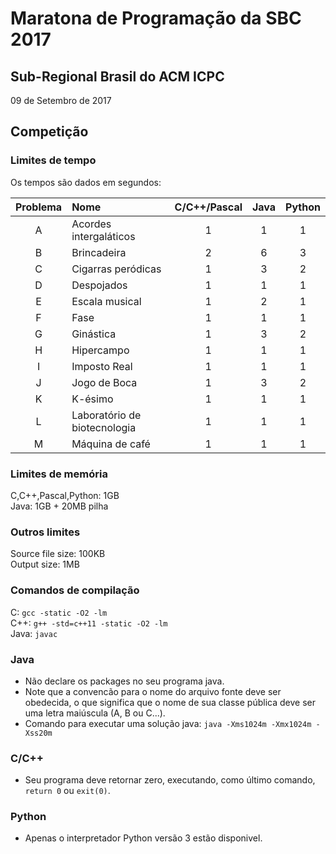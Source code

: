 # Maratona de Programação da SBC 2017
## Sub-Regional Brasil do ACM ICPC
09 de Setembro de 2017

## Competição

### Limites de tempo

Os tempos são dados em segundos:

| Problema | Nome                             | C/C++/Pascal | Java | Python |
|:--------:|:---------------------------------|:------------:|:----:|:------:|
| A        | Acordes intergaláticos                 | 1            | 1    | 1      |
| B        | Brincadeira                    | 2            | 6    | 3      |
| C        | Cigarras peródicas                       | 1            | 3    | 2      |
| D        | Despojados                        | 1            | 1    | 1      |
| E        | Escala musical                 | 1            | 2    | 1      |
| F        | Fase                 | 1            | 1    | 1      |
| G        | Ginástica                              | 1            | 3    | 2      |
| H        | Hipercampo                   | 1            | 1    | 1      |
| I        | Imposto Real                        | 1            | 1    | 1      |
| J        | Jogo de Boca                  | 1            | 3    | 2      |
| K        | K-ésimo				 | 1            | 1    | 1      |
| L        | Laboratório de biotecnologia             | 1            | 1    | 1      |
| M        | Máquina de café             | 1            | 1    | 1      |



### Limites de memória

C,C++,Pascal,Python: 1GB  
Java: 1GB + 20MB pilha  

### Outros limites

 Source file size: 100KB  
 Output size: 1MB

### Comandos de compilação

 C: ```gcc -static -O2 -lm```  
 C++: ```g++ -std=c++11 -static -O2 -lm```  
 Java: ```javac```  

### Java

- Não declare os packages no seu programa java.  
- Note que a convencão para o nome do arquivo fonte deve ser obedecida, o que significa que o nome de sua classe pública deve ser uma letra maiúscula (A, B ou C...).  
- Comando para executar uma solução java: ```java -Xms1024m -Xmx1024m -Xss20m```  

### C/C++

 - Seu programa deve retornar zero, executando, como último comando, ```return 0``` ou ```exit(0)```.  

### Python
- Apenas o interpretador Python versão 3 estão disponivel.

